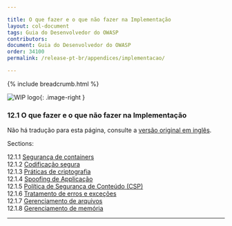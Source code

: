 ```yaml
---

title: O que fazer e o que não fazer na Implementação
layout: col-document
tags: Guia do Desenvolvedor do OWASP
contributors:
document: Guia do Desenvolvedor do OWASP
order: 34100
permalink: /release-pt-br/appendices/implementacao/

---
```


{% include breadcrumb.html %}

<style type="text/css">
.image-right {
  height: 180px;
  display: block;
  margin-left: auto;
  margin-right: auto;
  float: right;
}
</style>

![WIP logo](../../../assets/images/dg_wip.png "Trabalho em andamento"){: .image-right }

### 12.1 O que fazer e o que não fazer na Implementação

Não há tradução para esta página, consulte a [versão original em inglês][release0740].

Sections:

12.1.1 [Segurança de containers](01-container-security.md)  
12.1.2 [Codificação segura](02-secure-coding.md)  
12.1.3 [Práticas de criptografia](03-cryptographic-practices.md)  
12.1.4 [Spoofing de Applicação](04-application-spoofing.md)  
12.1.5 [Política de Segurança de Conteúdo (CSP)](05-content-security-policy.md)  
12.1.6 [Tratamento de erros e exceções](06-exception-error-handling.md)  
12.1.7 [Gerenciamento de arquivos](07-file-management.md)  
12.1.8 [Gerenciamento de memória](08-memory-management.md)

----

[release0740]: https://github.com/OWASP/www-project-developer-guide/blob/main/draft/14-appendices/01-implementation-dos-donts/toc.md
